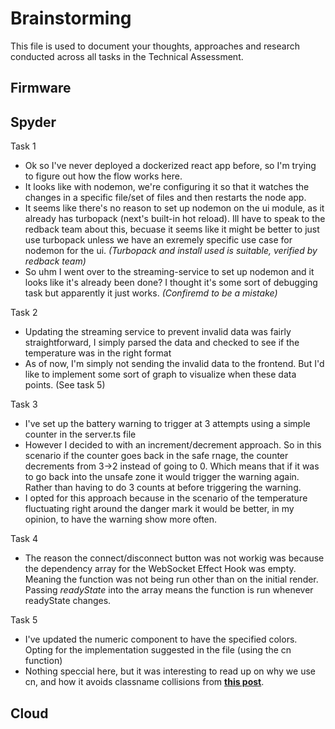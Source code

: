 # Brainstorming

This file is used to document your thoughts, approaches and research conducted across all tasks in the Technical Assessment.

## Firmware

## Spyder
Task 1
- Ok so I've never deployed a dockerized react app before, so I'm trying to figure out how the flow works here.
- It looks like with nodemon, we're configuring it so that it watches the changes in a specific file/set of files and then restarts the node app.
- It seems like there's no reason to set up nodemon on the ui module, as it already has turbopack (next's built-in hot reload). Ill have to speak to the redback team about this, becuase it seems like it might be better to just use turbopack unless we have an exremely specific use case for nodemon for the ui. *(Turbopack and install used is suitable, verified by redback team)*
- So uhm I went over to the streaming-service to set up nodemon and it looks like it's already been done? I thought it's some sort of debugging task but apparently it just works. *(Confiremd to be a mistake)*

Task 2
- Updating the streaming service to prevent invalid data was fairly straightforward, I simply parsed the data and checked to see if the temperature was in the right format
- As of now, I'm simply not sending the invalid data to the frontend. But I'd like to implement some sort of graph to visualize when these data points. (See task 5)

Task 3
- I've set up the battery warning to trigger at 3 attempts using a simple counter in the server.ts file
- However I decided to with an increment/decrement approach. So in this scenario if the counter goes back in the safe rnage, the counter decrements from 3->2 instead of going to 0. Which means that if it was to go back into the unsafe zone it would trigger the warning again. Rather than having to do 3 counts at before triggering the warning.
- I opted for this approach because in the scenario of the temperature fluctuating right around the danger mark it would be better, in my opinion, to have the warning show more often.

Task 4
- The reason the connect/disconnect button was not workig was because the dependency array for the WebSocket Effect Hook was empty. Meaning  the function was not being run other than on the initial render. Passing *readyState* into the array means the function is run whenever readyState changes.

Task 5
- I've updated the numeric component to have the specified colors. Opting for the implementation suggested in the file (using the cn function)
- Nothing speccial here, but it was interesting to read up on why we use cn, and how it avoids classname collisions from **[this post](https://www.reddit.com/r/tailwindcss/comments/1egbuvx/the_buzz_around_cn_function_and_why_do_we_use_it/)**.

## Cloud